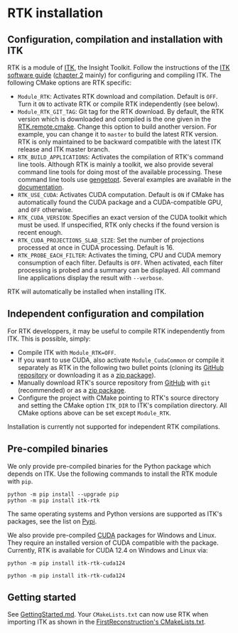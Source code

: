 RTK installation
================

Configuration, compilation and installation with ITK
----------------------------------------------------
RTK is a module of [ITK](https://www.itk.org), the Insight Toolkit. Follow the instructions of the [ITK software guide](https://itk.org/ITKSoftwareGuide/html) ([chapter 2](https://itk.org/ITKSoftwareGuide/html/Book1/ITKSoftwareGuide-Book1ch2.html) mainly) for configuring and compiling ITK. The following CMake options are RTK specific:

* `Module_RTK`: Activates RTK download and compilation. Default is `OFF`. Turn it `ON` to activate RTK or compile RTK independently (see below).
* `Module_RTK_GIT_TAG`: Git tag for the RTK download. By default, the RTK version which is downloaded and compiled is the one given in the [RTK.remote.cmake](https://github.com/InsightSoftwareConsortium/ITK/blob/master/Modules/Remote/RTK.remote.cmake). Change this option to build another version. For example, you can change it to `master` to build the latest RTK version. RTK is only maintained to be backward compatible with the latest ITK release and ITK master branch.
* `RTK_BUILD_APPLICATIONS`: Activates the compilation of RTK's command line tools. Although RTK is mainly a toolkit, we also provide several command line tools for doing most of the available processing. These command line tools use [gengetopt](https://www.gnu.org/software/gengetopt/gengetopt.html). Several examples are available in the [documentation](http://docs.openrtk.org).
* `RTK_USE_CUDA`: Activates CUDA computation. Default is `ON` if CMake has automatically found the CUDA package and a CUDA-compatible GPU, and `OFF` otherwise.
* `RTK_CUDA_VERSION`: Specifies an exact version of the CUDA toolkit which must be used. If unspecified, RTK only checks if the found version is recent enough.
* `RTK_CUDA_PROJECTIONS_SLAB_SIZE`: Set the number of projections processed at once in CUDA processing. Default is 16.
* `RTK_PROBE_EACH_FILTER`: Activates the timing, CPU and CUDA memory consumption of each filter. Defaults is `OFF`. When activated, each filter processing is probed and a summary can be displayed. All command line applications display the result with `--verbose`.

RTK will automatically be installed when installing ITK.

Independent configuration and compilation
-----------------------------------------
For RTK developpers, it may be useful to compile RTK independently from ITK. This is possible, simply:
* Compile ITK with `Module_RTK=OFF`.
* If you want to use CUDA, also activate `Module_CudaCommon` or compile it separately as RTK in the following two bullet points (cloning its [GitHub repository](https://github.com/RTKConsortium/ITKCudaCommon) or downloading it as a [zip package](https://codeload.github.com/RTKConsortium/ITKCudaCommon/zip/master)).
* Manually download RTK's source repository from [GitHub](https://github.com/RTKConsortium/RTK) with `git` (recommended) or as a [zip package](https://codeload.github.com/RTKConsortium/RTK/zip/master).
* Configure the project with CMake pointing to RTK's source directory and setting the CMake option `ITK_DIR` to ITK's compilation directory. All CMake options above can be set except `Module_RTK`.

Installation is currently not supported for independent RTK compilations.

Pre-compiled binaries
---------------------
We only provide pre-compiled binaries for the Python package which depends on ITK. Use the following commands to install the RTK module with `pip`.
```
python -m pip install --upgrade pip
python -m pip install itk-rtk
```
The same operating systems and Python versions are supported as ITK's packages, see the list on [Pypi](https://pypi.org/project/itk-rtk).

We also provide pre-compiled [CUDA](https://developer.nvidia.com/cuda-toolkit) packages for Windows and Linux. They require an installed version of CUDA compatible with the package. Currently, RTK is available for CUDA 12.4 on Windows and Linux via:
```
python -m pip install itk-rtk-cuda124
```
```
python -m pip install itk-rtk-cuda124
```

Getting started
---------------
See [GettingStarted.md](GettingStarted.md). Your `CMakeLists.txt` can now use RTK when importing ITK as shown in the [FirstReconstruction's CMakeLists.txt](https://github.com/RTKConsortium/RTK/blob/master/examples/FirstReconstruction/CMakeLists.txt#L7).
